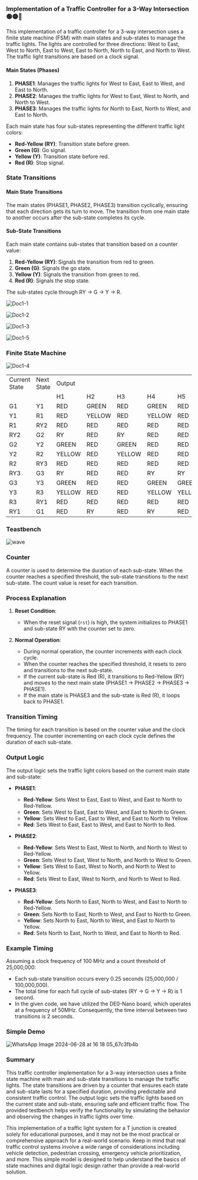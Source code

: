 ### Implementation of a Traffic Controller for a 3-Way Intersection 🟢🟡🔴
 
This implementation of a traffic controller for a 3-way intersection uses a finite state machine (FSM) with main states and sub-states to manage the traffic lights. The lights are controlled for three directions: West to East, West to North, East to West, East to North, North to East, and North to West. The traffic light transitions are based on a clock signal.

#### Main States (Phases)
1. **PHASE1**: Manages the traffic lights for West to East, East to West, and East to North.
2. **PHASE2**: Manages the traffic lights for West to East, West to North, and North to West.
3. **PHASE3**: Manages the traffic lights for North to East, North to West, and East to North.

Each main state has four sub-states representing the different traffic light colors:
- **Red-Yellow (RY)**: Transition state before green.
- **Green (G)**: Go signal.
- **Yellow (Y)**: Transition state before red.
- **Red (R)**: Stop signal.

### State Transitions

#### Main State Transitions
The main states (PHASE1, PHASE2, PHASE3) transition cyclically, ensuring that each direction gets its turn to move. The transition from one main state to another occurs after the sub-state completes its cycle.

#### Sub-State Transitions
Each main state contains sub-states that transition based on a counter value:
1. **Red-Yellow (RY)**: Signals the transition from red to green.
2. **Green (G)**: Signals the go state.
3. **Yellow (Y)**: Signals the transition from green to red.
4. **Red (R)**: Signals the stop state.

The sub-states cycle through RY -> G -> Y -> R.

![Doc1-1](https://github.com/LasiduDilshan/T-Junction-Traffic-Light-System/assets/126545632/3e3a3520-e310-4d96-ae05-2207393d231d)

![Doc1-2](https://github.com/LasiduDilshan/T-Junction-Traffic-Light-System/assets/126545632/6960cb3d-b73f-4143-a974-da25132f3bff)

![Doc1-3](https://github.com/LasiduDilshan/T-Junction-Traffic-Light-System/assets/126545632/ee2df573-e531-409c-b889-4355bd408d4b)

![Doc1-5](https://github.com/LasiduDilshan/T-Junction-Traffic-Light-System/assets/126545632/4fa39382-0885-4903-8a74-c2f254ebff45)

### Finite State Machine

![Doc1-4](https://github.com/LasiduDilshan/T-Junction-Traffic-Light-System/assets/126545632/85b2ba7f-ee3e-4eb0-b4be-841c4be67aca)

<table>
    <tr>
        <td>Current State</td>
        <td>Next State</td>
        <td>Output</td>
        <td></td>
        <td></td>
        <td></td>
        <td></td>
        <td></td>
    </tr>
    <tr>
        <td></td>
        <td></td>
        <td>H1</td>
        <td>H2</td>
        <td>H3</td>
        <td>H4</td>
        <td>H5</td>
        <td>H6</td>
    </tr>
    <tr>
        <td>G1</td>
        <td>Y1</td>
        <td>RED</td>
        <td>GREEN</td>
        <td>RED</td>
        <td>GREEN</td>
        <td>RED</td>
        <td>GREEN</td>
    </tr>
    <tr>
        <td>Y1</td>
        <td>R1</td>
        <td>RED</td>
        <td>YELLOW</td>
        <td>RED</td>
        <td>YELLOW</td>
        <td>RED</td>
        <td>YELLOW</td>
    </tr>
    <tr>
        <td>R1</td>
        <td>RY2</td>
        <td>RED</td>
        <td>RED</td>
        <td>RED</td>
        <td>RED</td>
        <td>RED</td>
        <td>RED</td>
    </tr>
    <tr>
        <td>RY2</td>
        <td>G2</td>
        <td>RY</td>
        <td>RED</td>
        <td>RY</td>
        <td>RED</td>
        <td>RED</td>
        <td>RY</td>
    </tr>
    <tr>
        <td>G2</td>
        <td>Y2</td>
        <td>GREEN</td>
        <td>RED</td>
        <td>GREEN</td>
        <td>RED</td>
        <td>RED</td>
        <td>GREEN</td>
    </tr>
    <tr>
        <td>Y2</td>
        <td>R2</td>
        <td>YELLOW</td>
        <td>RED</td>
        <td>YELLOW</td>
        <td>RED</td>
        <td>RED</td>
        <td>YELLOW</td>
    </tr>
    <tr>
        <td>R2</td>
        <td>RY3</td>
        <td>RED</td>
        <td>RED</td>
        <td>RED</td>
        <td>RED</td>
        <td>RED</td>
        <td>RED</td>
    </tr>
    <tr>
        <td>RY3</td>
        <td>G3</td>
        <td>RY</td>
        <td>RED</td>
        <td>RED</td>
        <td>RY</td>
        <td>RY</td>
        <td>RED</td>
    </tr>
    <tr>
        <td>G3</td>
        <td>Y3</td>
        <td>GREEN</td>
        <td>RED</td>
        <td>RED</td>
        <td>GREEN</td>
        <td>GREEN</td>
        <td>RED</td>
    </tr>
    <tr>
        <td>Y3</td>
        <td>R3</td>
        <td>YELLOW</td>
        <td>RED</td>
        <td>RED</td>
        <td>YELLOW</td>
        <td>YELLOW</td>
        <td>RED</td>
    </tr>
    <tr>
        <td>R3</td>
        <td>RY1</td>
        <td>RED</td>
        <td>RED</td>
        <td>RED</td>
        <td>RED</td>
        <td>RED</td>
        <td>RED</td>
    </tr>
    <tr>
        <td>RY1</td>
        <td>G1</td>
        <td>RED</td>
        <td>RY</td>
        <td>RED</td>
        <td>RY</td>
        <td>RED</td>
        <td>RY</td>
    </tr>
</table>

### Teastbench 

![wave](https://github.com/LasiduDilshan/T-Junction-Traffic-Light-System/assets/126545632/f6c36922-d1cd-4b02-a6f8-f5b1f48aa4c5)

### Counter
A counter is used to determine the duration of each sub-state. When the counter reaches a specified threshold, the sub-state transitions to the next sub-state. The count value is reset for each transition.

### Process Explanation
1. **Reset Condition**:
   - When the reset signal (`rst`) is high, the system initializes to PHASE1 and sub-state RY with the counter set to zero.

2. **Normal Operation**:
   - During normal operation, the counter increments with each clock cycle.
   - When the counter reaches the specified threshold, it resets to zero and transitions to the next sub-state.
   - If the current sub-state is Red (R), it transitions to Red-Yellow (RY) and moves to the next main state (PHASE1 -> PHASE2 -> PHASE3 -> PHASE1).
   - If the main state is PHASE3 and the sub-state is Red (R), it loops back to PHASE1.

### Transition Timing
The timing for each transition is based on the counter value and the clock frequency. The counter incrementing on each clock cycle defines the duration of each sub-state.

### Output Logic
The output logic sets the traffic light colors based on the current main state and sub-state:
- **PHASE1**:
  - **Red-Yellow**: Sets West to East, East to West, and East to North to Red-Yellow.
  - **Green**: Sets West to East, East to West, and East to North to Green.
  - **Yellow**: Sets West to East, East to West, and East to North to Yellow.
  - **Red**: Sets West to East, East to West, and East to North to Red.
  
- **PHASE2**:
  - **Red-Yellow**: Sets West to East, West to North, and North to West to Red-Yellow.
  - **Green**: Sets West to East, West to North, and North to West to Green.
  - **Yellow**: Sets West to East, West to North, and North to West to Yellow.
  - **Red**: Sets West to East, West to North, and North to West to Red.
  
- **PHASE3**:
  - **Red-Yellow**: Sets North to East, North to West, and East to North to Red-Yellow.
  - **Green**: Sets North to East, North to West, and East to North to Green.
  - **Yellow**: Sets North to East, North to West, and East to North to Yellow.
  - **Red**: Sets North to East, North to West, and East to North to Red.

### Example Timing
Assuming a clock frequency of 100 MHz and a count threshold of 25,000,000:
- Each sub-state transition occurs every 0.25 seconds (25,000,000 / 100,000,000).
- The total time for each full cycle of sub-states (RY -> G -> Y -> R) is 1 second.
- In the given code, we have utilized the DE0-Nano board, which operates at a frequency of 50MHz. Consequently, the time interval between two transitions is 2 seconds.

### Simple Demo

![WhatsApp Image 2024-06-28 at 16 18 05_67c3fb4b](https://github.com/LasiduDilshan/T-Junction-Traffic-Light-System/assets/126545632/d3e186f0-9fde-4247-b489-b467cd130707)

### Summary
This traffic controller implementation for a 3-way intersection uses a finite state machine with main and sub-state transitions to manage the traffic lights. The state transitions are driven by a counter that ensures each state and sub-state lasts for a specified duration, providing predictable and consistent traffic control. The output logic sets the traffic lights based on the current state and sub-state, ensuring safe and efficient traffic flow. The provided testbench helps verify the functionality by simulating the behavior and observing the changes in traffic lights over time.

This implementation of a traffic light system for a T junction is created solely for educational purposes, and it may not be the most practical or comprehensive approach for a real-world scenario. Keep in mind that real traffic control systems involve a wide range of considerations including vehicle detection, pedestrian crossing, emergency vehicle prioritization, and more. This simple model is designed to help understand the basics of state machines and digital logic design rather than provide a real-world solution.
